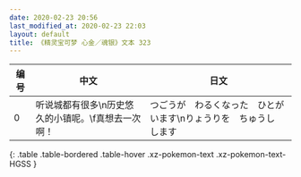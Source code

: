 ```yaml
---
date: 2020-02-23 20:56
last_modified_at: 2020-02-23 22:03
layout: default
title: 《精灵宝可梦 心金／魂银》文本 323
---
```

| 编号 | 中文 | 日文 |
| ---- | ---- | ---- |
| 0 | 听说城都有很多\n历史悠久的小镇呢。\f真想去一次啊！ | つごうが　わるくなった　ひとがいます\nりょうりを　ちゅうし　します |
{: .table .table-bordered .table-hover .xz-pokemon-text .xz-pokemon-text-HGSS }